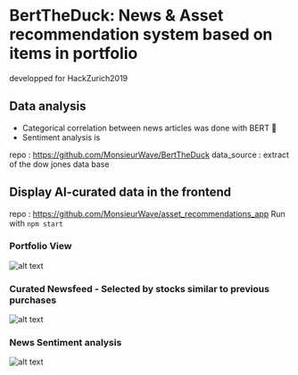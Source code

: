 # BertTheDuck: News & Asset recommendation system based on items in portfolio
 developped for HackZurich2019

## Data analysis 

- Categorical correlation between news articles was done with BERT 🦆
- Sentiment analysis is 

repo : https://github.com/MonsieurWave/BertTheDuck
data_source : extract of the dow jones data base

## Display AI-curated data in the frontend

repo : https://github.com/MonsieurWave/asset_recommendations_app
Run with `npm start`

### Portfolio View
![alt text](https://github.com/MonsieurWave/asset_recommendations_app/blob/master/public/Screenshot%202019-09-29%20at%2004.52.54.png "Portfolio View")

### Curated Newsfeed - Selected by stocks similar to previous purchases
![alt text](https://github.com/MonsieurWave/asset_recommendations_app/blob/master/public/Screenshot%202019-09-29%20at%2009.09.07.png "Curated Newsfeed - Selected by stocks similar to previous purchases")

### News Sentiment analysis
![alt text](https://github.com/MonsieurWave/asset_recommendations_app/blob/master/public/Screenshot%202019-09-29%20at%2002.15.02.png "Sentiment")
